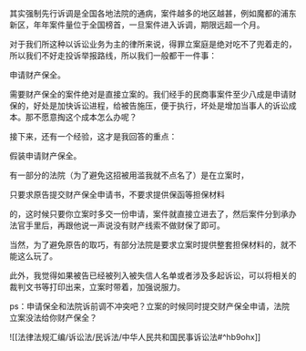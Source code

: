 其实强制先行诉调是全国各地法院的通病，案件越多的地区越甚，例如魔都的浦东新区，年年案件量位于全国榜首，一旦案件进入诉调，期限远超一个月。

对于我们所这种以诉讼业务为主的律所来说，得罪立案庭是绝对吃不了兜着走的，所以我们不好走投诉举报路线，所以我们一般都干一件事：

申请财产保全。

需要财产保全的案件绝对是直接立案的。我们经手的民商事案件至少八成是申请财保的，好处是加快诉讼进程，给被告施压，便于执行，坏处是增加当事人的诉讼成本。那不愿意掏这个成本怎么办呢？

接下来，还有一个经验，这才是我回答的重点：

假装申请财产保全。

有一部分的法院（为了避免这招被用滥我就不点名了）是在立案时，

只要求原告提交财产保全申请书，不要求提供保函等担保材料

的，这时候只要你立案时多交一份申请，案件就直接立进去了，然后案件分到承办法官手里后，再跟他说一声说没有财产线索不做财保了即可。

当然，为了避免原告的取巧，有部分法院是要求立案时提供整套担保材料的，就不能这么玩了。

此外，我觉得如果被告已经被列入被失信人名单或者涉及多起诉讼，可以将相关的裁判文书等打印出来，立案时带着，加强说服力。

ps：申请保全和法院诉前调不冲突吧？立案的时候同时提交财产保全申请，法院立案没法给你财产保全？

![[法律法规汇编/诉讼法/民诉法/中华人民共和国民事诉讼法#^hb9ohx]]